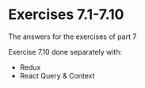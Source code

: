 # Exercises 7.1-7.10

The answers for the exercises of part 7

Exercise 7.10 done separately with:
  - Redux
  - React Query & Context
